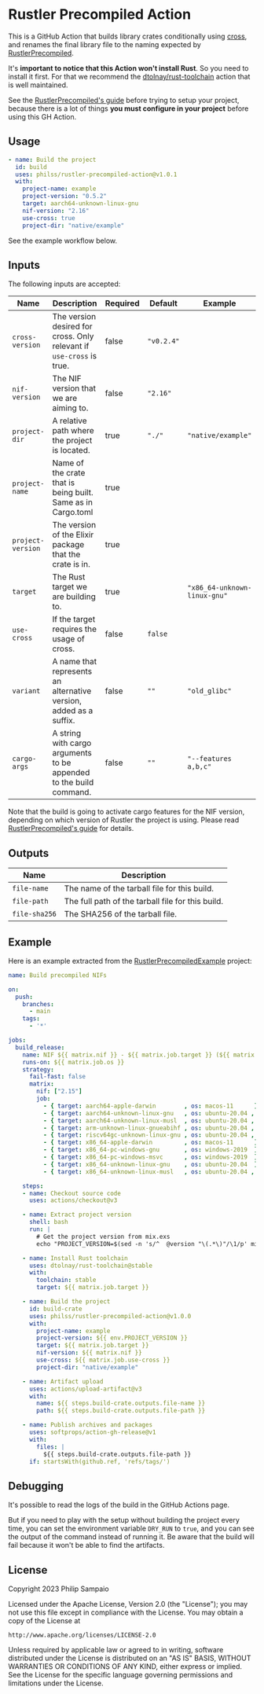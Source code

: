 # Rustler Precompiled Action

This is a GitHub Action that builds library crates conditionally using [cross],
and renames the final library file to the naming expected by [RustlerPrecompiled].

It's **important to notice that this Action won't install Rust**. So you need to
install it first. For that we recommend the [dtolnay/rust-toolchain] action that
is well maintained.

See the [RustlerPrecompiled's guide] before trying to setup your project, because
there is a lot of things **you must configure in your project** before using this
GH Action.

## Usage

```yaml
- name: Build the project
  id: build
  uses: philss/rustler-precompiled-action@v1.0.1
  with:
    project-name: example
    project-version: "0.5.2"
    target: aarch64-unknown-linux-gnu
    nif-version: "2.16"
    use-cross: true
    project-dir: "native/example"
```

See the example workflow below.

## Inputs

The following inputs are accepted:

| Name              | Description                                                           | Required | Default    | Example                      |
|-------------------|-----------------------------------------------------------------------|----------|------------|------------------------------|
| `cross-version`   |  The version desired for cross. Only relevant if `use-cross` is true. | false    | `"v0.2.4"` |                              |
| `nif-version`     |  The NIF version that we are aiming to.                               | false    | `"2.16"`   |                              |
| `project-dir`     |  A relative path where the project is located.                        | true     | `"./"`     | `"native/example"`           |
| `project-name`    |  Name of the crate that is being built. Same as in Cargo.toml         | true     |            |                              |
| `project-version` |  The version of the Elixir package that the crate is in.              | true     |            |                              |
| `target`          |  The Rust target we are building to.                                  | true     |            | `"x86_64-unknown-linux-gnu"` |
| `use-cross`       |  If the target requires the usage of cross.                           | false    | `false`    |                              |
| `variant`         |  A name that represents an alternative version, added as a suffix.    | false    | `""`       | `"old_glibc"`                |
| `cargo-args`      |  A string with cargo arguments to be appended to the build command.   | false    | `""`       | `"--features a,b,c"`         |

Note that the build is going to activate cargo features for the NIF version,
depending on which version of Rustler the project is using.
Please read [RustlerPrecompiled's guide] for details.

## Outputs

| Name          | Description                                       |
|---------------|---------------------------------------------------|
| `file-name`   | The name of the tarball file for this build.      |
| `file-path`   | The full path of the tarball file for this build. |
| `file-sha256` | The SHA256 of the tarball file.                   |

## Example

Here is an example extracted from the [RustlerPrecompiledExample] project:

```yaml
name: Build precompiled NIFs

on:
  push:
    branches:
      - main
    tags:
      - '*'

jobs:
  build_release:
    name: NIF ${{ matrix.nif }} - ${{ matrix.job.target }} (${{ matrix.job.os }})
    runs-on: ${{ matrix.job.os }}
    strategy:
      fail-fast: false
      matrix:
        nif: ["2.15"]
        job:
          - { target: aarch64-apple-darwin        , os: macos-11      }
          - { target: aarch64-unknown-linux-gnu   , os: ubuntu-20.04 , use-cross: true }
          - { target: aarch64-unknown-linux-musl  , os: ubuntu-20.04 , use-cross: true }
          - { target: arm-unknown-linux-gnueabihf , os: ubuntu-20.04 , use-cross: true }
          - { target: riscv64gc-unknown-linux-gnu , os: ubuntu-20.04 , use-cross: true }
          - { target: x86_64-apple-darwin         , os: macos-11      }
          - { target: x86_64-pc-windows-gnu       , os: windows-2019  }
          - { target: x86_64-pc-windows-msvc      , os: windows-2019  }
          - { target: x86_64-unknown-linux-gnu    , os: ubuntu-20.04  }
          - { target: x86_64-unknown-linux-musl   , os: ubuntu-20.04 , use-cross: true }

    steps:
    - name: Checkout source code
      uses: actions/checkout@v3

    - name: Extract project version
      shell: bash
      run: |
        # Get the project version from mix.exs
        echo "PROJECT_VERSION=$(sed -n 's/^  @version "\(.*\)"/\1/p' mix.exs | head -n1)" >> $GITHUB_ENV

    - name: Install Rust toolchain
      uses: dtolnay/rust-toolchain@stable
      with:
        toolchain: stable
        target: ${{ matrix.job.target }}

    - name: Build the project
      id: build-crate
      uses: philss/rustler-precompiled-action@v1.0.0
      with:
        project-name: example
        project-version: ${{ env.PROJECT_VERSION }}
        target: ${{ matrix.job.target }}
        nif-version: ${{ matrix.nif }}
        use-cross: ${{ matrix.job.use-cross }}
        project-dir: "native/example"

    - name: Artifact upload
      uses: actions/upload-artifact@v3
      with:
        name: ${{ steps.build-crate.outputs.file-name }}
        path: ${{ steps.build-crate.outputs.file-path }}

    - name: Publish archives and packages
      uses: softprops/action-gh-release@v1
      with:
        files: |
          ${{ steps.build-crate.outputs.file-path }}
      if: startsWith(github.ref, 'refs/tags/')

```

## Debugging

It's possible to read the logs of the build in the GitHub Actions page.

But if you need to play with the setup without building the project every
time, you can set the environment variable `DRY_RUN` to `true`, and you
can see the output of the command instead of running it.
Be aware that the build will fail because it won't be able to find the artifacts.

## License

Copyright 2023 Philip Sampaio

Licensed under the Apache License, Version 2.0 (the "License");
you may not use this file except in compliance with the License.
You may obtain a copy of the License at

    http://www.apache.org/licenses/LICENSE-2.0

Unless required by applicable law or agreed to in writing, software
distributed under the License is distributed on an "AS IS" BASIS,
WITHOUT WARRANTIES OR CONDITIONS OF ANY KIND, either express or implied.
See the License for the specific language governing permissions and
limitations under the License.

[cross]: https://github.com/cross-rs/cross
[RustlerPrecompiled]: https://github.com/philss/rustler_precompiled
[RustlerPrecompiledExample]: https://github.com/philss/rustler_precompilation_example 
[dtolnay/rust-toolchain]: https://github.com/dtolnay/rust-toolchain
[RustlerPrecompiled's guide]: https://hexdocs.pm/rustler_precompiled/precompilation_guide.html
